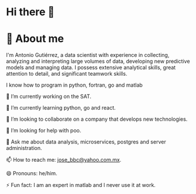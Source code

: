 # Hi there 👋

# 🚀 About me
I'm Antonio Gutiérrez, a data scientist with experience in collecting, analyzing and interpreting large volumes of data, developing new predictive models and managing data. I possess extensive analytical skills, great attention to detail, and significant teamwork skills.

I know how to program in python, fortran, go and matlab

🔭 I’m currently working on the SAT.

🌱 I’m currently learning python, go and react.

👯 I’m looking to collaborate on a company that develops new technologies.

🤔 I’m looking for help with poo.

💬 Ask me about data analysis, microservices, postgres and server administration.

📫 How to reach me: jose_bbc@yahoo.com.mx.

😄 Pronouns: he/him.

⚡ Fun fact: I am an expert in matlab and I never use it at work.
